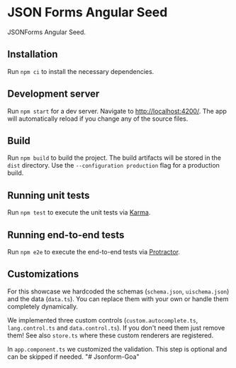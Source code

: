# JSON Forms Angular Seed

JSONForms Angular Seed.

## Installation

Run `npm ci` to install the necessary dependencies.

## Development server

Run `npm start` for a dev server. Navigate to [http://localhost:4200/](http://localhost:4200/). The app will automatically reload if you change any of the source files.

## Build

Run `npm build` to build the project. The build artifacts will be stored in the `dist` directory. Use the `--configuration production` flag for a production build.

## Running unit tests

Run `npm test` to execute the unit tests via [Karma](https://karma-runner.github.io).

## Running end-to-end tests

Run `npm e2e` to execute the end-to-end tests via [Protractor](http://www.protractortest.org/).

## Customizations

For this showcase we hardcoded the schemas (`schema.json`, `uischema.json`) and the data (`data.ts`). You can replace them with your own or handle them completely dynamically.

We implemented three custom controls (`custom.autocomplete.ts`, `lang.control.ts` and `data.control.ts`). If you don't need them just remove them! See also `store.ts` where these custom renderers are registered.

In `app.component.ts` we customized the validation. This step is optional and can be skipped if needed.
"# Jsonform-Goa" 
